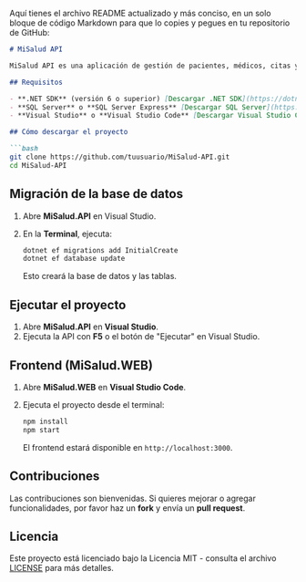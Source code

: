 Aquí tienes el archivo README actualizado y más conciso, en un solo bloque de código Markdown para que lo copies y pegues en tu repositorio de GitHub:

```markdown
# MiSalud API

MiSalud API es una aplicación de gestión de pacientes, médicos, citas y diagnósticos. Está construida con **ASP.NET Core** y **Entity Framework Core**.

## Requisitos

- **.NET SDK** (versión 6 o superior) [Descargar .NET SDK](https://dotnet.microsoft.com/download)
- **SQL Server** o **SQL Server Express** [Descargar SQL Server](https://www.microsoft.com/en-us/sql-server/sql-server-downloads)
- **Visual Studio** o **Visual Studio Code** [Descargar Visual Studio Code](https://code.visualstudio.com/Download)

## Cómo descargar el proyecto

```bash
git clone https://github.com/tuusuario/MiSalud-API.git
cd MiSalud-API
```

## Migración de la base de datos

1. Abre **MiSalud.API** en Visual Studio.
2. En la **Terminal**, ejecuta:

   ```bash
   dotnet ef migrations add InitialCreate
   dotnet ef database update
   ```

   Esto creará la base de datos y las tablas.

## Ejecutar el proyecto

1. Abre **MiSalud.API** en **Visual Studio**.
2. Ejecuta la API con **F5** o el botón de "Ejecutar" en Visual Studio.

## Frontend (MiSalud.WEB)

1. Abre **MiSalud.WEB** en **Visual Studio Code**.
2. Ejecuta el proyecto desde el terminal:

   ```bash
   npm install
   npm start
   ```

   El frontend estará disponible en `http://localhost:3000`.

## Contribuciones

Las contribuciones son bienvenidas. Si quieres mejorar o agregar funcionalidades, por favor haz un **fork** y envía un **pull request**.

## Licencia

Este proyecto está licenciado bajo la Licencia MIT - consulta el archivo [LICENSE](LICENSE) para más detalles.
```
